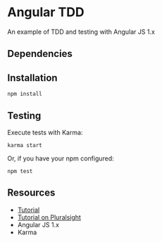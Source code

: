 # Angular TDD

An example of TDD and testing with Angular JS 1.x

## Dependencies

## Installation

	npm install

## Testing

Execute tests with Karma:

	karma start

Or, if you have your npm configured:

	npm test

## Resources

- [Tutorial](https://github.com/pluralsight/guides/blob/master/published/front-end-javascript/introduction-to-angular-test-driven-development/article.md)
- [Tutorial on Pluralsight](https://www.pluralsight.com/guides/front-end-javascript/introduction-to-angular-test-driven-development)
- Angular JS 1.x
- Karma
